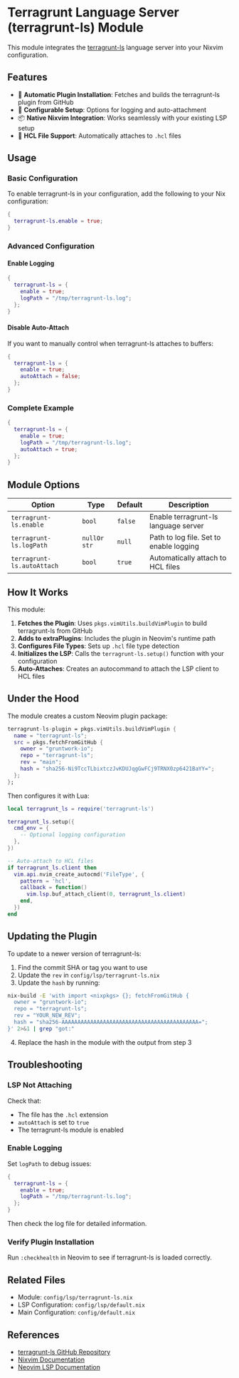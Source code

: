 # Terragrunt Language Server (terragrunt-ls) Module

This module integrates the [terragrunt-ls](https://github.com/gruntwork-io/terragrunt-ls) language server into your Nixvim configuration.

## Features

- 🚀 **Automatic Plugin Installation**: Fetches and builds the terragrunt-ls plugin from GitHub
- 🔧 **Configurable Setup**: Options for logging and auto-attachment
- 📦 **Native Nixvim Integration**: Works seamlessly with your existing LSP setup
- 🎯 **HCL File Support**: Automatically attaches to `.hcl` files

## Usage

### Basic Configuration

To enable terragrunt-ls in your configuration, add the following to your Nix configuration:

```nix
{
  terragrunt-ls.enable = true;
}
```

### Advanced Configuration

#### Enable Logging

```nix
{
  terragrunt-ls = {
    enable = true;
    logPath = "/tmp/terragrunt-ls.log";
  };
}
```

#### Disable Auto-Attach

If you want to manually control when terragrunt-ls attaches to buffers:

```nix
{
  terragrunt-ls = {
    enable = true;
    autoAttach = false;
  };
}
```

### Complete Example

```nix
{
  terragrunt-ls = {
    enable = true;
    logPath = "/tmp/terragrunt-ls.log";
    autoAttach = true;
  };
}
```

## Module Options

| Option | Type | Default | Description |
|--------|------|---------|-------------|
| `terragrunt-ls.enable` | `bool` | `false` | Enable terragrunt-ls language server |
| `terragrunt-ls.logPath` | `nullOr str` | `null` | Path to log file. Set to enable logging |
| `terragrunt-ls.autoAttach` | `bool` | `true` | Automatically attach to HCL files |

## How It Works

This module:

1. **Fetches the Plugin**: Uses `pkgs.vimUtils.buildVimPlugin` to build terragrunt-ls from GitHub
2. **Adds to extraPlugins**: Includes the plugin in Neovim's runtime path
3. **Configures File Types**: Sets up `.hcl` file type detection
4. **Initializes the LSP**: Calls the `terragrunt-ls.setup()` function with your configuration
5. **Auto-Attaches**: Creates an autocommand to attach the LSP client to HCL files

## Under the Hood

The module creates a custom Neovim plugin package:

```nix
terragrunt-ls-plugin = pkgs.vimUtils.buildVimPlugin {
  name = "terragrunt-ls";
  src = pkgs.fetchFromGitHub {
    owner = "gruntwork-io";
    repo = "terragrunt-ls";
    rev = "main";
    hash = "sha256-Ni9TccTLbixtczJvKDUJqgGwFCj9TRNX0zp6421BaYY=";
  };
};
```

Then configures it with Lua:

```lua
local terragrunt_ls = require('terragrunt-ls')

terragrunt_ls.setup({
  cmd_env = {
    -- Optional logging configuration
  },
})

-- Auto-attach to HCL files
if terragrunt_ls.client then
  vim.api.nvim_create_autocmd('FileType', {
    pattern = 'hcl',
    callback = function()
      vim.lsp.buf_attach_client(0, terragrunt_ls.client)
    end,
  })
end
```

## Updating the Plugin

To update to a newer version of terragrunt-ls:

1. Find the commit SHA or tag you want to use
2. Update the `rev` in `config/lsp/terragrunt-ls.nix`
3. Update the `hash` by running:

```bash
nix-build -E 'with import <nixpkgs> {}; fetchFromGitHub { 
  owner = "gruntwork-io"; 
  repo = "terragrunt-ls"; 
  rev = "YOUR_NEW_REV"; 
  hash = "sha256-AAAAAAAAAAAAAAAAAAAAAAAAAAAAAAAAAAAAAAAAAAA="; 
}' 2>&1 | grep "got:"
```

4. Replace the hash in the module with the output from step 3

## Troubleshooting

### LSP Not Attaching

Check that:
- The file has the `.hcl` extension
- `autoAttach` is set to `true`
- The terragrunt-ls module is enabled

### Enable Logging

Set `logPath` to debug issues:

```nix
{
  terragrunt-ls = {
    enable = true;
    logPath = "/tmp/terragrunt-ls.log";
  };
}
```

Then check the log file for detailed information.

### Verify Plugin Installation

Run `:checkhealth` in Neovim to see if terragrunt-ls is loaded correctly.

## Related Files

- Module: `config/lsp/terragrunt-ls.nix`
- LSP Configuration: `config/lsp/default.nix`
- Main Configuration: `config/default.nix`

## References

- [terragrunt-ls GitHub Repository](https://github.com/gruntwork-io/terragrunt-ls)
- [Nixvim Documentation](https://nix-community.github.io/nixvim/)
- [Neovim LSP Documentation](https://neovim.io/doc/user/lsp.html)
